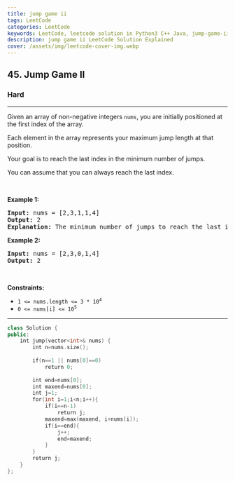 ```yaml
---
title: jump game ii
tags: LeetCode
categories: LeetCode
keywords: LeetCode, leetcode solution in Python3 C++ Java, jump-game-ii solution
description: jump game ii LeetCode Solution Explained
cover: /assets/img/leetcode-cover-img.webp
---
```



<h2>45. Jump Game II</h2><h3>Hard</h3><hr><div><p>Given an array of non-negative integers <code>nums</code>, you are initially positioned at the first index of the array.</p>

<p>Each element in the array represents your maximum jump length at that position.</p>

<p>Your goal is to reach the last index in the minimum number of jumps.</p>

<p>You can assume that you can always reach the last index.</p>

<p>&nbsp;</p>
<p><strong>Example 1:</strong></p>

<pre><strong>Input:</strong> nums = [2,3,1,1,4]
<strong>Output:</strong> 2
<strong>Explanation:</strong> The minimum number of jumps to reach the last index is 2. Jump 1 step from index 0 to 1, then 3 steps to the last index.
</pre>

<p><strong>Example 2:</strong></p>

<pre><strong>Input:</strong> nums = [2,3,0,1,4]
<strong>Output:</strong> 2
</pre>

<p>&nbsp;</p>
<p><strong>Constraints:</strong></p>

<ul>
	<li><code>1 &lt;= nums.length &lt;= 3 * 10<sup>4</sup></code></li>
	<li><code>0 &lt;= nums[i] &lt;= 10<sup>5</sup></code></li>
</ul>
</div>

---




```cpp
class Solution {
public:
    int jump(vector<int>& nums) {
        int n=nums.size();
       
        if(n==1 || nums[0]==0)
            return 0;
        
        int end=nums[0];
        int maxend=nums[0];
        int j=1;
        for(int i=1;i<n;i++){
            if(i==n-1)
                return j;
            maxend=max(maxend, i+nums[i]);
            if(i==end){
                j++;
                end=maxend;
            }
        }
        return j;
    }
};

```
